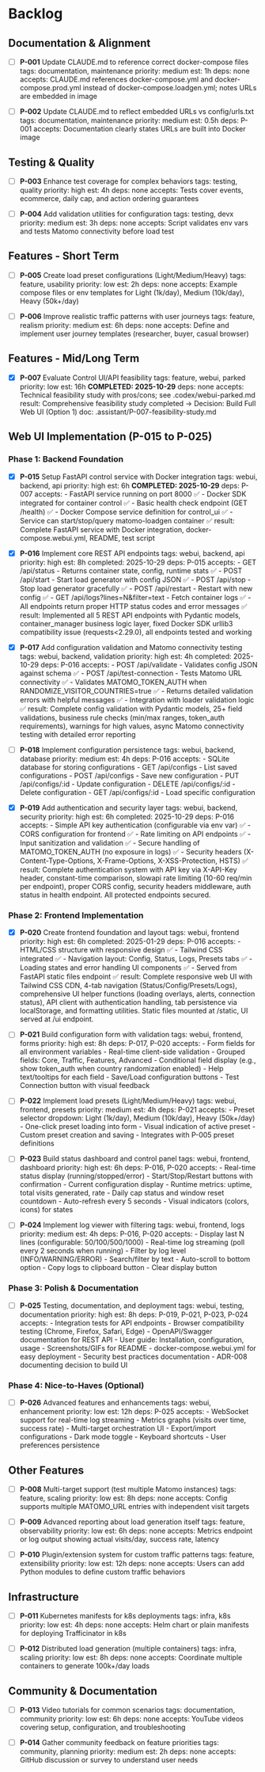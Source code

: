 # Backlog

## Documentation & Alignment
- [ ] **P-001** Update CLAUDE.md to reference correct docker-compose files
      tags: documentation, maintenance  priority: medium  est: 1h
      deps: none
      accepts: CLAUDE.md references docker-compose.yml and docker-compose.prod.yml instead of docker-compose.loadgen.yml; notes URLs are embedded in image

- [ ] **P-002** Update CLAUDE.md to reflect embedded URLs vs config/urls.txt
      tags: documentation, maintenance  priority: medium  est: 0.5h
      deps: P-001
      accepts: Documentation clearly states URLs are built into Docker image

## Testing & Quality
- [ ] **P-003** Enhance test coverage for complex behaviors
      tags: testing, quality  priority: high  est: 4h
      deps: none
      accepts: Tests cover events, ecommerce, daily cap, and action ordering guarantees

- [ ] **P-004** Add validation utilities for configuration
      tags: testing, devx  priority: medium  est: 3h
      deps: none
      accepts: Script validates env vars and tests Matomo connectivity before load test

## Features - Short Term
- [ ] **P-005** Create load preset configurations (Light/Medium/Heavy)
      tags: feature, usability  priority: low  est: 2h
      deps: none
      accepts: Example compose files or env templates for Light (1k/day), Medium (10k/day), Heavy (50k+/day)

- [ ] **P-006** Improve realistic traffic patterns with user journeys
      tags: feature, realism  priority: medium  est: 6h
      deps: none
      accepts: Define and implement user journey templates (researcher, buyer, casual browser)

## Features - Mid/Long Term
- [x] **P-007** Evaluate Control UI/API feasibility
      tags: feature, webui, parked  priority: low  est: 16h  **COMPLETED: 2025-10-29**
      deps: none
      accepts: Technical feasibility study with pros/cons; see .codex/webui-parked.md
      result: Comprehensive feasibility study completed → Decision: Build Full Web UI (Option 1)
      doc: .assistant/P-007-feasibility-study.md

## Web UI Implementation (P-015 to P-025)

### Phase 1: Backend Foundation
- [x] **P-015** Setup FastAPI control service with Docker integration
      tags: webui, backend, api  priority: high  est: 6h  **COMPLETED: 2025-10-29**
      deps: P-007
      accepts: 
      - FastAPI service running on port 8000 ✅
      - Docker SDK integrated for container control ✅
      - Basic health check endpoint (GET /health) ✅
      - Docker Compose service definition for control_ui ✅
      - Service can start/stop/query matomo-loadgen container ✅
      result: Complete FastAPI service with Docker integration, docker-compose.webui.yml, README, test script

- [x] **P-016** Implement core REST API endpoints
      tags: webui, backend, api  priority: high  est: 8h  completed: 2025-10-29
      deps: P-015
      accepts:
      - GET /api/status - Returns container state, config, runtime stats ✅
      - POST /api/start - Start load generator with config JSON ✅
      - POST /api/stop - Stop load generator gracefully ✅
      - POST /api/restart - Restart with new config ✅
      - GET /api/logs?lines=N&filter=text - Fetch container logs ✅
      - All endpoints return proper HTTP status codes and error messages ✅
      result: Implemented all 5 REST API endpoints with Pydantic models, container_manager business logic layer, fixed Docker SDK urllib3 compatibility issue (requests<2.29.0), all endpoints tested and working

- [x] **P-017** Add configuration validation and Matomo connectivity testing
      tags: webui, backend, validation  priority: high  est: 4h  completed: 2025-10-29
      deps: P-016
      accepts:
      - POST /api/validate - Validates config JSON against schema ✅
      - POST /api/test-connection - Tests Matomo URL connectivity ✅
      - Validates MATOMO_TOKEN_AUTH when RANDOMIZE_VISITOR_COUNTRIES=true ✅
      - Returns detailed validation errors with helpful messages ✅
      - Integration with loader validation logic ✅
      result: Complete config validation with Pydantic models, 25+ field validations, business rule checks (min/max ranges, token_auth requirements), warnings for high values, async Matomo connectivity testing with detailed error reporting

- [ ] **P-018** Implement configuration persistence
      tags: webui, backend, database  priority: medium  est: 4h
      deps: P-016
      accepts:
      - SQLite database for storing configurations
      - GET /api/configs - List saved configurations
      - POST /api/configs - Save new configuration
      - PUT /api/configs/:id - Update configuration
      - DELETE /api/configs/:id - Delete configuration
      - GET /api/configs/:id - Load specific configuration

- [x] **P-019** Add authentication and security layer
      tags: webui, backend, security  priority: high  est: 6h  completed: 2025-10-29
      deps: P-016
      accepts:
      - Simple API key authentication (configurable via env var) ✅
      - CORS configuration for frontend ✅
      - Rate limiting on API endpoints ✅
      - Input sanitization and validation ✅
      - Secure handling of MATOMO_TOKEN_AUTH (no exposure in logs) ✅
      - Security headers (X-Content-Type-Options, X-Frame-Options, X-XSS-Protection, HSTS) ✅
      result: Complete authentication system with API key via X-API-Key header, constant-time comparison, slowapi rate limiting (10-60 req/min per endpoint), proper CORS config, security headers middleware, auth status in health endpoint. All protected endpoints secured.

### Phase 2: Frontend Implementation
- [x] **P-020** Create frontend foundation and layout
      tags: webui, frontend  priority: high  est: 6h  completed: 2025-01-29
      deps: P-016
      accepts:
      - HTML/CSS structure with responsive design ✅
      - Tailwind CSS integrated ✅
      - Navigation layout: Config, Status, Logs, Presets tabs ✅
      - Loading states and error handling UI components ✅
      - Served from FastAPI static files endpoint ✅
      result: Complete responsive web UI with Tailwind CSS CDN, 4-tab navigation (Status/Config/Presets/Logs), comprehensive UI helper functions (loading overlays, alerts, connection status), API client with authentication handling, tab persistence via localStorage, and formatting utilities. Static files mounted at /static, UI served at /ui endpoint.

- [ ] **P-021** Build configuration form with validation
      tags: webui, frontend, forms  priority: high  est: 8h
      deps: P-017, P-020
      accepts:
      - Form fields for all environment variables
      - Real-time client-side validation
      - Grouped fields: Core, Traffic, Features, Advanced
      - Conditional field display (e.g., show token_auth when country randomization enabled)
      - Help text/tooltips for each field
      - Save/Load configuration buttons
      - Test Connection button with visual feedback

- [ ] **P-022** Implement load presets (Light/Medium/Heavy)
      tags: webui, frontend, presets  priority: medium  est: 4h
      deps: P-021
      accepts:
      - Preset selector dropdown: Light (1k/day), Medium (10k/day), Heavy (50k+/day)
      - One-click preset loading into form
      - Visual indication of active preset
      - Custom preset creation and saving
      - Integrates with P-005 preset definitions

- [ ] **P-023** Build status dashboard and control panel
      tags: webui, frontend, dashboard  priority: high  est: 6h
      deps: P-016, P-020
      accepts:
      - Real-time status display (running/stopped/error)
      - Start/Stop/Restart buttons with confirmation
      - Current configuration display
      - Runtime metrics: uptime, total visits generated, rate
      - Daily cap status and window reset countdown
      - Auto-refresh every 5 seconds
      - Visual indicators (colors, icons) for states

- [ ] **P-024** Implement log viewer with filtering
      tags: webui, frontend, logs  priority: medium  est: 4h
      deps: P-016, P-020
      accepts:
      - Display last N lines (configurable: 50/100/500/1000)
      - Real-time log streaming (poll every 2 seconds when running)
      - Filter by log level (INFO/WARNING/ERROR)
      - Search/filter by text
      - Auto-scroll to bottom option
      - Copy logs to clipboard button
      - Clear display button

### Phase 3: Polish & Documentation
- [ ] **P-025** Testing, documentation, and deployment
      tags: webui, testing, documentation  priority: high  est: 8h
      deps: P-019, P-021, P-023, P-024
      accepts:
      - Integration tests for API endpoints
      - Browser compatibility testing (Chrome, Firefox, Safari, Edge)
      - OpenAPI/Swagger documentation for REST API
      - User guide: Installation, configuration, usage
      - Screenshots/GIFs for README
      - docker-compose.webui.yml for easy deployment
      - Security best practices documentation
      - ADR-008 documenting decision to build UI

### Phase 4: Nice-to-Haves (Optional)
- [ ] **P-026** Advanced features and enhancements
      tags: webui, enhancement  priority: low  est: 12h
      deps: P-025
      accepts:
      - WebSocket support for real-time log streaming
      - Metrics graphs (visits over time, success rate)
      - Multi-target orchestration UI
      - Export/import configurations
      - Dark mode toggle
      - Keyboard shortcuts
      - User preferences persistence

## Other Features

- [ ] **P-008** Multi-target support (test multiple Matomo instances)
      tags: feature, scaling  priority: low  est: 8h
      deps: none
      accepts: Config supports multiple MATOMO_URL entries with independent visit targets

- [ ] **P-009** Advanced reporting about load generation itself
      tags: feature, observability  priority: low  est: 6h
      deps: none
      accepts: Metrics endpoint or log output showing actual visits/day, success rate, latency

- [ ] **P-010** Plugin/extension system for custom traffic patterns
      tags: feature, extensibility  priority: low  est: 12h
      deps: none
      accepts: Users can add Python modules to define custom traffic behaviors

## Infrastructure
- [ ] **P-011** Kubernetes manifests for k8s deployments
      tags: infra, k8s  priority: low  est: 4h
      deps: none
      accepts: Helm chart or plain manifests for deploying Trafficinator in k8s

- [ ] **P-012** Distributed load generation (multiple containers)
      tags: infra, scaling  priority: low  est: 8h
      deps: none
      accepts: Coordinate multiple containers to generate 100k+/day loads

## Community & Documentation
- [ ] **P-013** Video tutorials for common scenarios
      tags: documentation, community  priority: low  est: 6h
      deps: none
      accepts: YouTube videos covering setup, configuration, and troubleshooting

- [ ] **P-014** Gather community feedback on feature priorities
      tags: community, planning  priority: medium  est: 2h
      deps: none
      accepts: GitHub discussion or survey to understand user needs
